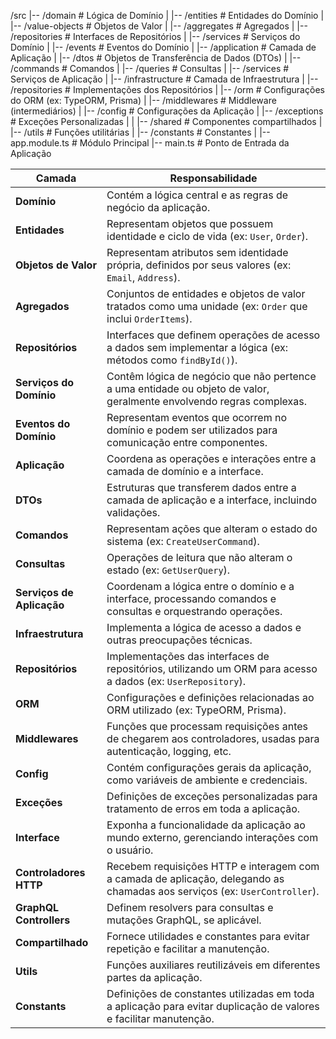 /src
|-- /domain               # Lógica de Domínio
|   |-- /entities         # Entidades do Domínio
|   |-- /value-objects     # Objetos de Valor
|   |-- /aggregates       # Agregados
|   |-- /repositories      # Interfaces de Repositórios
|   |-- /services         # Serviços do Domínio
|   |-- /events           # Eventos do Domínio
|
|-- /application          # Camada de Aplicação
|   |-- /dtos             # Objetos de Transferência de Dados (DTOs)
|   |-- /commands         # Comandos
|   |-- /queries          # Consultas
|   |-- /services         # Serviços de Aplicação
|
|-- /infrastructure       # Camada de Infraestrutura
|   |-- /repositories      # Implementações dos Repositórios
|   |-- /orm              # Configurações do ORM (ex: TypeORM, Prisma)
|   |-- /middlewares      # Middleware (intermediários)
|   |-- /config           # Configurações da Aplicação
|   |-- /exceptions       # Exceções Personalizadas
|
|
|-- /shared               # Componentes compartilhados
|   |-- /utils            # Funções utilitárias
|   |-- /constants        # Constantes
|
|-- app.module.ts         # Módulo Principal
|-- main.ts               # Ponto de Entrada da Aplicação

| **Camada**      | **Responsabilidade**                                                                                                                                              |
|------------------|------------------------------------------------------------------------------------------------------------------------------------------------------------------|
| **Domínio**      | Contém a lógica central e as regras de negócio da aplicação.                                                                                                    |
| **Entidades**    | Representam objetos que possuem identidade e ciclo de vida (ex: `User`, `Order`).                                                                                |
| **Objetos de Valor** | Representam atributos sem identidade própria, definidos por seus valores (ex: `Email`, `Address`).                                                                |
| **Agregados**    | Conjuntos de entidades e objetos de valor tratados como uma unidade (ex: `Order` que inclui `OrderItems`).                                                      |
| **Repositórios** | Interfaces que definem operações de acesso a dados sem implementar a lógica (ex: métodos como `findById()`).                                                  |
| **Serviços do Domínio** | Contêm lógica de negócio que não pertence a uma entidade ou objeto de valor, geralmente envolvendo regras complexas.                                            |
| **Eventos do Domínio** | Representam eventos que ocorrem no domínio e podem ser utilizados para comunicação entre componentes.                                                       |
| **Aplicação**    | Coordena as operações e interações entre a camada de domínio e a interface.                                                                                   |
| **DTOs**        | Estruturas que transferem dados entre a camada de aplicação e a interface, incluindo validações.                                                                 |
| **Comandos**     | Representam ações que alteram o estado do sistema (ex: `CreateUserCommand`).                                                                                   |
| **Consultas**    | Operações de leitura que não alteram o estado (ex: `GetUserQuery`).                                                                                            |
| **Serviços de Aplicação** | Coordenam a lógica entre o domínio e a interface, processando comandos e consultas e orquestrando operações.                                               |
| **Infraestrutura** | Implementa a lógica de acesso a dados e outras preocupações técnicas.                                                                                          |
| **Repositórios** | Implementações das interfaces de repositórios, utilizando um ORM para acesso a dados (ex: `UserRepository`).                                                      |
| **ORM**          | Configurações e definições relacionadas ao ORM utilizado (ex: TypeORM, Prisma).                                                                                |
| **Middlewares**  | Funções que processam requisições antes de chegarem aos controladores, usadas para autenticação, logging, etc.                                                 |
| **Config**       | Contém configurações gerais da aplicação, como variáveis de ambiente e credenciais.                                                                             |
| **Exceções**     | Definições de exceções personalizadas para tratamento de erros em toda a aplicação.                                                                             |
| **Interface**    | Exponha a funcionalidade da aplicação ao mundo externo, gerenciando interações com o usuário.                                                                    |
| **Controladores HTTP** | Recebem requisições HTTP e interagem com a camada de aplicação, delegando as chamadas aos serviços (ex: `UserController`).                                        |
| **GraphQL Controllers** | Definem resolvers para consultas e mutações GraphQL, se aplicável.                                                                                          |
| **Compartilhado** | Fornece utilidades e constantes para evitar repetição e facilitar a manutenção.                                                                                  |
| **Utils**        | Funções auxiliares reutilizáveis em diferentes partes da aplicação.                                                                                            |
| **Constants**    | Definições de constantes utilizadas em toda a aplicação para evitar duplicação de valores e facilitar manutenção.                                               |
